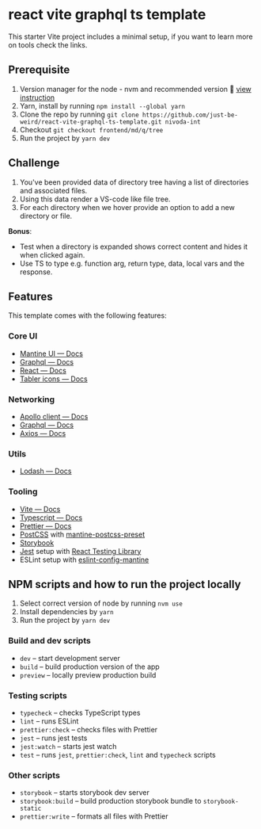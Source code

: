 # react vite graphql ts template

This starter Vite project includes a minimal setup, if you want to learn more on
tools check the links.

## Prerequisite

1. Version manager for the node - nvm and recommended version 🔗 [view instruction](https://github.com/nvm-sh/nvm)
2. Yarn, install by running `npm install --global yarn`
3. Clone the repo by running `git clone https://github.com/just-be-weird/react-vite-graphql-ts-template.git nivoda-int`
4. Checkout `git checkout frontend/md/q/tree`
5. Run the project by `yarn dev`

## Challenge

1. You've been provided data of directory tree having a list of directories and associated files.
2. Using this data render a VS-code like file tree.
3. For each directory when we hover provide an option to add a new directory or file.

**Bonus**:

- Test when a directory is expanded shows correct content and hides it when clicked again.
- Use TS to type e.g. function arg, return type, data, local vars and the response.

## Features

This template comes with the following features:

### Core UI

- [Mantine UI — Docs](https://mantine.dev/core/app-shell/)
- [Graphql — Docs](https://graphql.org/learn/)
- [React — Docs](https://react.dev/reference/react/)
- [Tabler icons — Docs](https://tabler-icons.io/)

### Networking

- [Apollo client — Docs](https://www.apollographql.com/docs/react/)
- [Graphql — Docs](https://graphql.org/learn/)
- [Axios — Docs](https://axios-http.com/docs/intro/)

### Utils

- [Lodash — Docs](https://lodash.com/docs/4.17.15/)

### Tooling

- [Vite — Docs](https://vitejs.dev/guide/)
- [Typescript — Docs](https://www.typescriptlang.org/docs/)
- [Prettier — Docs](https://prettier.io/docs/en/install/)
- [PostCSS](https://postcss.org/) with [mantine-postcss-preset](https://mantine.dev/styles/postcss-preset)
- [Storybook](https://storybook.js.org/)
- [Jest](https://jestjs.io/) setup with [React Testing Library](https://testing-library.com/docs/react-testing-library/intro)
- ESLint setup with [eslint-config-mantine](https://github.com/mantinedev/eslint-config-mantine)

## NPM scripts and how to run the project locally

1. Select correct version of node by running `nvm use`
2. Install dependencies by `yarn`
3. Run the project by `yarn dev`

### Build and dev scripts

- `dev` – start development server
- `build` – build production version of the app
- `preview` – locally preview production build

### Testing scripts

- `typecheck` – checks TypeScript types
- `lint` – runs ESLint
- `prettier:check` – checks files with Prettier
- `jest` – runs jest tests
- `jest:watch` – starts jest watch
- `test` – runs `jest`, `prettier:check`, `lint` and `typecheck` scripts

### Other scripts

- `storybook` – starts storybook dev server
- `storybook:build` – build production storybook bundle to `storybook-static`
- `prettier:write` – formats all files with Prettier
